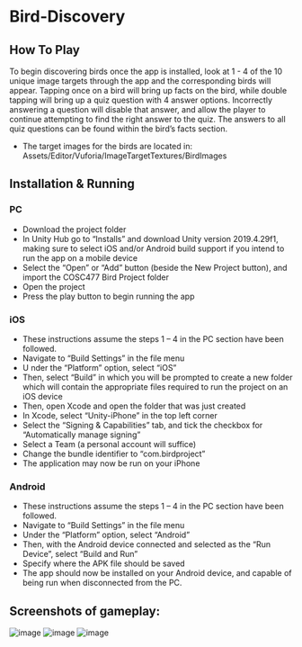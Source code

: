 # Bird-Discovery

## How To Play
To begin discovering birds once the app is installed, look at 1 - 4 of the 10 unique image targets through the app and the corresponding birds will appear. Tapping once on a bird will bring up facts on the bird, while double tapping will bring up a quiz question with 4 answer options. Incorrectly answering a question will disable that answer, and allow the player to continue attempting to find the right answer to the quiz. The answers to all quiz questions can be found within the bird’s facts section.

- The target images for the birds are located in: Assets/Editor/Vuforia/ImageTargetTextures/BirdImages

## Installation & Running
### PC
- Download the project folder
- In Unity Hub go to “Installs” and download Unity version 2019.4.29f1, making sure to select iOS and/or Android build support if you intend to run the app on a mobile device
- Select the “Open” or “Add” button (beside the New Project button), and import the COSC477 Bird Project folder
- Open the project
- Press the play button to begin running the app

### iOS
- These instructions assume the steps 1 – 4 in the PC section have been followed.
- Navigate to “Build Settings” in the file menu
- U nder the “Platform” option, select “iOS”
- Then, select “Build” in which you will be prompted to create a new folder which will contain the appropriate files required to run the project on an iOS device
- Then, open Xcode and open the folder that was just created
- In Xcode, select “Unity-iPhone” in the top left corner
- Select the “Signing & Capabilities” tab, and tick the checkbox for “Automatically manage signing”
- Select a Team (a personal account will suffice)
- Change the bundle identifier to “com.birdproject”
- The application may now be run on your iPhone

### Android
- These instructions assume the steps 1 – 4 in the PC section have been followed.
- Navigate to “Build Settings” in the file menu
- Under the “Platform” option, select “Android”
- Then, with the Android device connected and selected as the “Run Device”, select “Build and Run”
- Specify where the APK file should be saved
- The app should now be installed on your Android device, and capable of being run when disconnected from the PC.

## Screenshots of gameplay:

![image](https://user-images.githubusercontent.com/53926483/144405828-e4184202-c949-45c1-b535-f53b6d414a7c.png)
![image](https://user-images.githubusercontent.com/53926483/144405876-9991149c-9dd1-4789-a858-44f90b696be2.png)
![image](https://user-images.githubusercontent.com/53926483/144405894-bb52cc47-90f0-489f-97e1-2f64bfbe1ac7.png)



